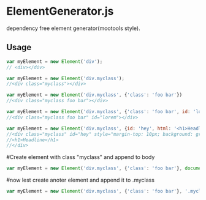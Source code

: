 # ElementGenerator.js
dependency free element generator(mootools style).

## Usage
```js
var myElement = new Element('div');
// <div></div>

var myElement = new Element('div.myclass');
//<div class="myclass"></div>

var myElement = new Element('div.myclass', {'class': 'foo bar'})
//<div class="myclass foo bar"></div>

var myElement = new Element('div.myclass', {'class': 'foo bar', id: 'lorem'})
//<div class="myclass foo bar" id="lorem"></div>

var myElement = new Element('div.myclass', {id: 'hey', html: '<h1>Headline</h1>', css: {'background': 'green', 'margin-top': '10px'}});
//<div class="myclass" id="hey" style="margin-top: 10px; background: green;">
//<h1>Headline</h1>
//</div>
```
#Create element with class "myclass" and append to body
```js
var myElement = new Element('div.myclass', {'class': 'foo bar'}, document.body);
```

#now lest create anoter element and append it to .myclass
```js
var myElement = new Element('div.myclass', {'class': 'foo bar'}, '.myclass');
```
